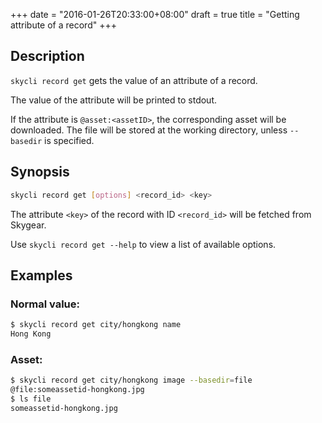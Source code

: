 +++
date = "2016-01-26T20:33:00+08:00"
draft = true
title = "Getting attribute of a record"
+++

## Description
`skycli record get` gets the value of an attribute of a record.

The value of the attribute will be printed to stdout.

If the attribute is `@asset:<assetID>`, the corresponding
asset will be downloaded. The file will be stored at the working directory,
unless `--basedir` is specified.

## Synopsis

```bash
skycli record get [options] <record_id> <key>
```

The attribute `<key>` of the record with ID `<record_id>` will be fetched from Skygear.

Use `skycli record get --help` to view a list of available options.

## Examples

### Normal value:
```bash
$ skycli record get city/hongkong name
Hong Kong
```

### Asset:
```bash
$ skycli record get city/hongkong image --basedir=file
@file:someassetid-hongkong.jpg
$ ls file
someassetid-hongkong.jpg
```
